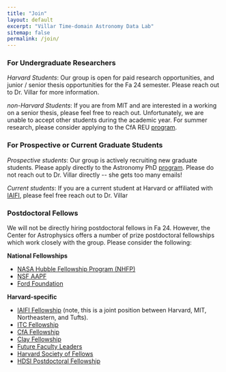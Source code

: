 ```yaml
---
title: "Join"
layout: default
excerpt: "Villar Time-domain Astronomy Data Lab"
sitemap: false
permalink: /join/
---
```


### For Undergraduate Researchers

*Harvard Students*: Our group is open for paid research opportunities, and junior / senior thesis opportunities for the Fa 24 semester. Please reach out to Dr. Villar for more information.

*non-Harvard Students*: If you are from MIT and are interested in a working on a senior thesis, please feel free to reach out. Unfortunately, we are unable to accept other students during the academic year. For summer research, please consider applying to the CfA REU [program](https://www.cfa.harvard.edu/opportunities/graduate-undergraduate-programs/reu-summer-intern-program).

### For Prospective or Current Graduate Students

*Prospective students*: Our group is actively recruiting new graduate students. Please apply directly to the Astronomy PhD [program](https://astronomy.fas.harvard.edu/admissions). Please do not reach out to Dr. Villar directly -- she gets too many emails!

*Current students*: If you are a current student at Harvard or affiliated with [IAIFI](https://iaifi.org/), please feel free reach out to Dr. Villar 

### Postdoctoral Fellows

We will not be directly hiring postdoctoral fellows in Fa 24. However, the Center for Astrophysics offers a number of prize postdoctoral fellowships which work closely with the group. Please consider the following:

**National Fellowships**
* [NASA Hubble Fellowship Program (NHFP)](https://www.stsci.edu/stsci-research/fellowships/nasa-hubble-fellowship-program)
* [NSF AAPF](https://new.nsf.gov/funding/opportunities/nsf-astronomy-astrophysics-postdoctoral)
* [Ford Foundation](https://www.nationalacademies.org/our-work/ford-foundation-postdoctoral-fellowships)

**Harvard-specific**
* [IAIFI Fellowship](https://iaifi.org/fellows.html) (note, this is a joint position between Harvard, MIT, Northeastern, and Tufts).
* [ITC Fellowship](https://pweb.cfa.harvard.edu/opportunities/fellowships-visiting-scientist-positions/itc-fellowship)
* [CfA Fellowship](https://pweb.cfa.harvard.edu/opportunities/fellowships-visiting-scientist-positions/cfa-fellowship)
* [Clay Fellowship](https://pweb.cfa.harvard.edu/opportunities/fellowships-visiting-scientist-positions/clay-fellowship)
* [Future Faculty Leaders](https://pweb.cfa.harvard.edu/opportunities/fellowships-visiting-scientist-positions/harvard-postdoctoral-fellowship-future-faculty-leaders)
* [Harvard Society of Fellows](https://socfell.fas.harvard.edu/about)
* [HDSI Postdoctoral Fellowship](https://datascience.harvard.edu/hdsi-postdoctoral-fellowship-program/)

